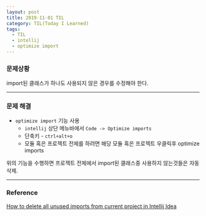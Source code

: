 ```yaml
---
layout: post
title: 2019-11-01 TIL
category: TIL(Today I Learned)
tags:
  - TIL
  - intellij
  - optimize import
---
```




### 문제상황

import된 클래스가 하나도 사용되지 않은 경우를 수정해야 한다.

---

### 문제 해결

- `optimize import` 기능 사용
  - `intellij` 상단 메뉴바에서 `Code -> Optimize imports`
  - 단축키 - `ctrl+alt+o`
  - 모듈 혹은 프로젝트 전체를 하려면 해당 모듈 혹은 프로젝트 우클릭후 optimize imports

위의 기능을 수행하면 프로젝트 전체에서 import된 클래스중 사용하지 않는것들은 자동삭제.



---

### Reference

[How to delete all unused imports from current project in Intellij Idea](https://stackoverflow.com/questions/51833539/how-to-delete-all-unused-imports-from-current-project-in-intellij-idea)


